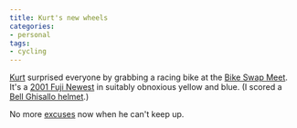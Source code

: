 ```yaml
---
title: Kurt's new wheels
categories:
- personal
tags:
- cycling
---
```


[Kurt][1] surprised everyone by grabbing a racing bike at the [Bike Swap Meet][2].  It's a [2001 Fuji Newest][3] in suitably obnoxious yellow and blue.  (I scored a [Bell Ghisallo helmet][5].)

   [1]: http://kurt.gerwitz.com/
   [2]: http://www.pbase.com/stlbiking/bike_swap_2005
   [3]: http://www.roadbikereview.com/Older%20Road%20Bike/Fuji%20America/PRD_88920_1610crx.aspx
   [5]: http://www.roadbikereview.com/Helmets/Bell/PRD_145791_1636crx.aspx

No more [excuses][6] now when he can't keep up.

   [6]: http://www.gerwitz.com/kurt/comments/start/2004-10-06/1

